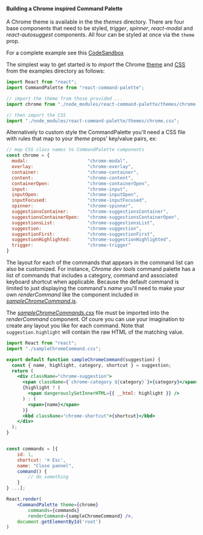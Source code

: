 #### Building a Chrome inspired Command Palette

A Chrome theme is available in the the _themes_ directory. There are four base components that need to be styled, _trigger_, _spinner_,  _react-modal_ and _react-autosuggest_ components. All four can be styled at once via the `theme` prop.

For a complete example see this [CodeSandbox](https://codesandbox.io/s/gfx7l)

The simplest way to get started is to _import_ the Chrome [theme](../themes/chrome-theme.js) and [CSS](../themes/chrome.css) from the examples directory as follows:

```js
import React from "react";
import CommandPalette from "react-command-palette";

// import the theme from those provided ...
import chrome from "./node_modules/react-command-palette/themes/chrome-theme";

// then import the CSS
import "./node_modules/react-command-palette/themes/chrome.css";
```

Alternatively to custom style the CommandPalette you'll need a CSS file with rules that map to your _theme_ props' key/value pairs, ex:

```js
// map CSS class names to CommandPalette components
const chrome = {
  modal:                      "chrome-modal",
  overlay:                    "chrome-overlay",
  container:                  "chrome-container",
  content:                    "chrome-content",
  containerOpen:              "chrome-containerOpen",
  input:                      "chrome-input",
  inputOpen:                  "chrome-inputOpen",
  inputFocused:               "chrome-inputFocused",
  spinner:                    "chrome-spinner",
  suggestionsContainer:       "chrome-suggestionsContainer",
  suggestionsContainerOpen:   "chrome-suggestionsContainerOpen",
  suggestionsList:            "chrome-suggestionsList",
  suggestion:                 "chrome-suggestion",
  suggestionFirst:            "chrome-suggestionFirst",
  suggestionHighlighted:      "chrome-suggestionHighlighted",
  trigger:                    "chrome-trigger"
}
```

The layout for each of the commands that appears in the command list can also be customized. For instance, _Chrome dev tools_ command palette has a list of commands that  includes a category, command and associated keyboard shortcut when applicable. Because the default command is limited to just displaying the command's _name_ you'll need to make your own _renderCommand_ like the component included in [_sampleChromeCommand.js_](../examples/sampleChromeCommand.js). 

The [_sampleChromeCommands.css_](../examples/sampleChromeCommand.css) file must be imported into the _renderCommand_ component. Of coure you can use your imagination to create any layout you like for each command. Note that `suggestion.highlight` will contain the raw HTML of the matching value.

```jsx
import React from "react";
import "./sampleChromeCommand.css";

export default function sampleChromeCommand(suggestion) {
  const { name, highlight, category, shortcut } = suggestion;
  return (
    <div className="chrome-suggestion">
      <span className={`chrome-category ${category}`}>{category}</span>
      {highlight ? (
        <span dangerouslySetInnerHTML={{ __html: highlight }} />
      ) : (
        <span>{name}</span>
      )}
      <kbd className="chrome-shortcut">{shortcut}</kbd>
    </div>
  );
}


const commands = [{
    id: 1,
    shortcut: '⌘ Esc',
    name: "Close pannel",
    command() {
        // do something
    }
} ...];

React.render(
    <CommandPalette theme={chrome} 
        commands={commands} 
        renderCommand={sampleChromeCommand} />, 
    document.getElementById('root')
)
```

